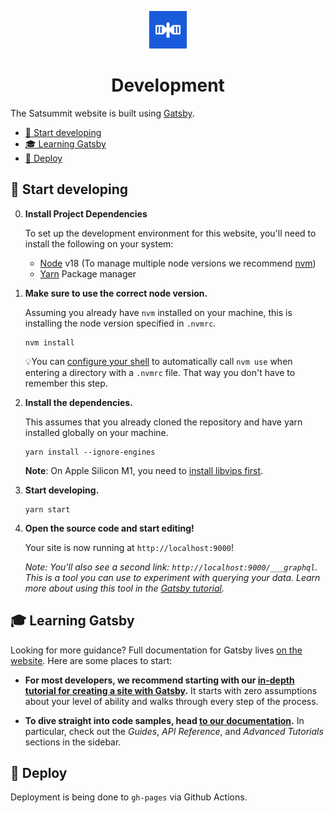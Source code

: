 <p align="center">
  <a href="https://satsummit.io">
    <img alt="Satsummit satellite icon" src="./static/meta/icon-192.png" width="60" />
  </a>
</p>
<h1 align="center">
  Development
</h1>

The Satsummit website is built using [Gatsby](https://www.gatsbyjs.org/).


- [🚀 Start developing](#-start-developing)
- [🎓 Learning Gatsby](#-learning-gatsby)
- [💫 Deploy](#-deploy)

## 🚀 Start developing

0. **Install Project Dependencies**


    To set up the development environment for this website, you'll need to install the following on your system:

    - [Node](http://nodejs.org/) v18 (To manage multiple node versions we recommend [nvm](https://github.com/creationix/nvm))
    - [Yarn](https://yarnpkg.com/) Package manager

1.  **Make sure to use the correct node version.**

    Assuming you already have `nvm` installed on your machine, this is installing the node version specified in `.nvmrc`.

    ```shell
    nvm install
    ```

    💡You can [configure your shell](https://github.com/nvm-sh/nvm#deeper-shell-integration) to automatically call `nvm use` when entering a directory with a `.nvmrc` file. That way you don't have to remember this step.

2.  **Install the dependencies.**

    This assumes that you already cloned the repository and have yarn installed globally on your machine.

    ```shell
    yarn install --ignore-engines
    ```

    **Note**: On Apple Silicon M1, you need to [install libvips first](https://github.com/lovell/sharp/issues/2460#issuecomment-751491241). 

3.  **Start developing.**

    ```shell
    yarn start
    ```

4.  **Open the source code and start editing!**

    Your site is now running at `http://localhost:9000`!

    _Note: You'll also see a second link: _`http://localhost:9000/___graphql`_. This is a tool you can use to experiment with querying your data. Learn more about using this tool in the [Gatsby tutorial](https://www.gatsbyjs.com/docs/tutorial/getting-started/part-4/)._

## 🎓 Learning Gatsby

Looking for more guidance? Full documentation for Gatsby lives [on the website](https://www.gatsbyjs.com/). Here are some places to start:

- **For most developers, we recommend starting with our [in-depth tutorial for creating a site with Gatsby](https://www.gatsbyjs.com/docs/tutorial/).** It starts with zero assumptions about your level of ability and walks through every step of the process.

- **To dive straight into code samples, head [to our documentation](https://www.gatsbyjs.com/docs/).** In particular, check out the _Guides_, _API Reference_, and _Advanced Tutorials_ sections in the sidebar.

## 💫 Deploy

Deployment is being done to `gh-pages` via Github Actions.
